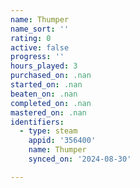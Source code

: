 ```yaml
---
name: Thumper
name_sort: ''
rating: 0
active: false
progress: ''
hours_played: 3
purchased_on: .nan
started_on: .nan
beaten_on: .nan
completed_on: .nan
mastered_on: .nan
identifiers:
  - type: steam
    appid: '356400'
    name: Thumper
    synced_on: '2024-08-30'

---
```

